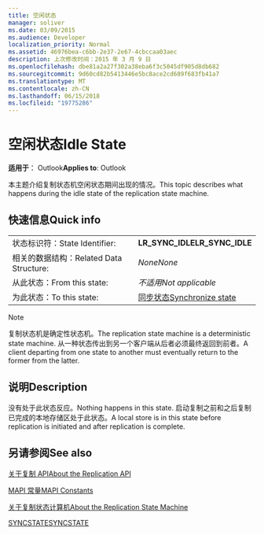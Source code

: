 ```yaml
---
title: 空闲状态
manager: soliver
ms.date: 03/09/2015
ms.audience: Developer
localization_priority: Normal
ms.assetid: 46976bea-c6bb-2e37-2e67-4cbccaa03aec
description: 上次修改时间：2015 年 3 月 9 日
ms.openlocfilehash: dbe81a2a27f302a38eba6f3c5045df905d8db682
ms.sourcegitcommit: 9d60cd82b5413446e5bc8ace2cd689f683fb41a7
ms.translationtype: MT
ms.contentlocale: zh-CN
ms.lasthandoff: 06/15/2018
ms.locfileid: "19775286"
---
```

# <a name="idle-state"></a><span data-ttu-id="d5f9d-103">空闲状态</span><span class="sxs-lookup"><span data-stu-id="d5f9d-103">Idle State</span></span>

  
  
<span data-ttu-id="d5f9d-104">**适用于**： Outlook</span><span class="sxs-lookup"><span data-stu-id="d5f9d-104">**Applies to**: Outlook</span></span> 
  
 <span data-ttu-id="d5f9d-105">本主题介绍复制状态机空闲状态期间出现的情况。</span><span class="sxs-lookup"><span data-stu-id="d5f9d-105">This topic describes what happens during the idle state of the replication state machine.</span></span> 
  
## <a name="quick-info"></a><span data-ttu-id="d5f9d-106">快速信息</span><span class="sxs-lookup"><span data-stu-id="d5f9d-106">Quick info</span></span>

|||
|:-----|:-----|
|<span data-ttu-id="d5f9d-107">状态标识符：</span><span class="sxs-lookup"><span data-stu-id="d5f9d-107">State Identifier:</span></span>  <br/> |<span data-ttu-id="d5f9d-108">**LR_SYNC_IDLE**</span><span class="sxs-lookup"><span data-stu-id="d5f9d-108">**LR_SYNC_IDLE**</span></span> <br/> |
|<span data-ttu-id="d5f9d-109">相关的数据结构：</span><span class="sxs-lookup"><span data-stu-id="d5f9d-109">Related Data Structure:</span></span>  <br/> | <span data-ttu-id="d5f9d-110">*None*</span><span class="sxs-lookup"><span data-stu-id="d5f9d-110">*None*</span></span>  <br/> |
|<span data-ttu-id="d5f9d-111">从此状态：</span><span class="sxs-lookup"><span data-stu-id="d5f9d-111">From this state:</span></span>  <br/> | <span data-ttu-id="d5f9d-112">*不适用*</span><span class="sxs-lookup"><span data-stu-id="d5f9d-112">*Not applicable*</span></span>  <br/> |
|<span data-ttu-id="d5f9d-113">为此状态：</span><span class="sxs-lookup"><span data-stu-id="d5f9d-113">To this state:</span></span>  <br/> |[<span data-ttu-id="d5f9d-114">同步状态</span><span class="sxs-lookup"><span data-stu-id="d5f9d-114">Synchronize state</span></span>](synchronize-state.md) <br/> |
   
> [!NOTE]
> <span data-ttu-id="d5f9d-115">复制状态机是确定性状态机。</span><span class="sxs-lookup"><span data-stu-id="d5f9d-115">The replication state machine is a deterministic state machine.</span></span> <span data-ttu-id="d5f9d-116">从一种状态传出到另一个客户端从后者必须最终返回到前者。</span><span class="sxs-lookup"><span data-stu-id="d5f9d-116">A client departing from one state to another must eventually return to the former from the latter.</span></span> 
  
## <a name="description"></a><span data-ttu-id="d5f9d-117">说明</span><span class="sxs-lookup"><span data-stu-id="d5f9d-117">Description</span></span>

<span data-ttu-id="d5f9d-118">没有处于此状态反应。</span><span class="sxs-lookup"><span data-stu-id="d5f9d-118">Nothing happens in this state.</span></span> <span data-ttu-id="d5f9d-119">启动复制之前和之后复制已完成的本地存储区处于此状态。</span><span class="sxs-lookup"><span data-stu-id="d5f9d-119">A local store is in this state before replication is initiated and after replication is complete.</span></span>
  
## <a name="see-also"></a><span data-ttu-id="d5f9d-120">另请参阅</span><span class="sxs-lookup"><span data-stu-id="d5f9d-120">See also</span></span>



[<span data-ttu-id="d5f9d-121">关于复制 API</span><span class="sxs-lookup"><span data-stu-id="d5f9d-121">About the Replication API</span></span>](about-the-replication-api.md)
  
[<span data-ttu-id="d5f9d-122">MAPI 常量</span><span class="sxs-lookup"><span data-stu-id="d5f9d-122">MAPI Constants</span></span>](mapi-constants.md)
  
[<span data-ttu-id="d5f9d-123">关于复制状态计算机</span><span class="sxs-lookup"><span data-stu-id="d5f9d-123">About the Replication State Machine</span></span>](about-the-replication-state-machine.md)
  
[<span data-ttu-id="d5f9d-124">SYNCSTATE</span><span class="sxs-lookup"><span data-stu-id="d5f9d-124">SYNCSTATE</span></span>](syncstate.md)

